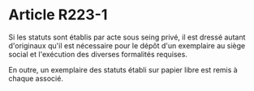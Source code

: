 # Article R223-1

Si les statuts sont établis par acte sous seing privé, il est dressé autant d'originaux qu'il est nécessaire pour le dépôt d'un exemplaire au siège social et l'exécution des diverses formalités requises.

En outre, un exemplaire des statuts établi sur papier libre est remis à chaque associé.
